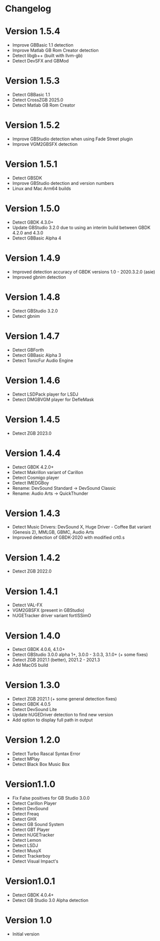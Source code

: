 Changelog
=========

# Version 1.5.4
- Improve GBBasic 1.1 detection
- Improve Matlab GB Rom Creator detection
- Detect libgb++ (built with llvm-gb)
- Detect DevSFX and GBMod

# Version 1.5.3
- Detect GBBasic 1.1
- Detect CrossZGB 2025.0
- Detect Matlab GB Rom Creator

# Version 1.5.2
- Improve GBStudio detection when using Fade Street plugin
- Improve VGM2GBSFX detection

# Version 1.5.1
- Detect GBSDK
- Improve GBStudio detection and version numbers
- Linux and Mac Arm64 builds

# Version 1.5.0
- Detect GBDK 4.3.0+
- Update GBStudio 3.2.0 due to using an interim build between GBDK 4.2.0 and 4.3.0
- Detect GBBasic Alpha 4

# Version 1.4.9
- Improved detection accuracy of GBDK versions 1.0 - 2020.3.2.0 (asie)
- Improved gbnim detection

# Version 1.4.8
- Detect GBStudio 3.2.0
- Detect gbnim

# Version 1.4.7
- Detect GBForth
- Detect GBBasic Alpha 3
- Detect TonicFur Audio Engine

# Version 1.4.6
- Detect LSDPack player for LSDJ
- Detect DMGBVGM player for DefleMask

# Version 1.4.5
- Detect ZGB 2023.0

# Version 1.4.4
- Detect GBDK 4.2.0+
- Detect Makrillon variant of Carillon
- Detect Cosmigo player
- Detect IMEDGBoy
- Rename: DevSound Standard -> DevSound Classic
- Rename: Audio Arts -> QuickThunder


# Version 1.4.3
- Detect Music Drivers: DevSound X, Huge Driver - Coffee Bat variant (Genesis 2), MMLGB, GBMC, Audio Arts
- Improved detection of GBDK-2020 with modified crt0.s


# Version 1.4.2
- Detect ZGB 2022.0


# Version 1.4.1
- Detect VAL-FX
- VGM2GBSFX (present in GBStudio)
- hUGETracker driver variant fortISSimO


# Version 1.4.0
- Detect GBDK 4.0.6, 4.1.0+
- Detect GBStudio 3.0.0 alpha 1+, 3.0.0 - 3.0.3, 3.1.0+ (+ some fixes)
- Detect ZGB 2021.1 (better), 2021.2 - 2021.3
- Add MacOS build


# Version 1.3.0
- Detect ZGB 2021.1 (+ some general detection fixes)
- Detect GBDK 4.0.5
- Detect DevSound Lite
- Update hUGEDriver detection to find new version
- Add option to display full path in output


# Version 1.2.0
- Detect Turbo Rascal Syntax Error
- Detect MPlay
- Detect Black Box Music Box


# Version1.1.0
- Fix False positives for GB Studio 3.0.0
- Detect Carillon Player
- Detect DevSound
- Detect Freaq
- Detect GHX
- Detect GB Sound System
- Detect GBT Player
- Detect hUGETracker
- Detect Lemon
- Detect LSDJ
- Detect MusyX
- Detect Trackerboy
- Detect Visual Impact's


# Version1.0.1
- Detect GBDK 4.0.4+
- Detect GB Studio 3.0 Alpha detection


# Version 1.0
- Initial version
